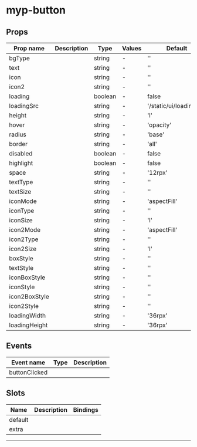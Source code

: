 # myp-button

## Props

| Prop name     | Description | Type    | Values | Default                  |
| ------------- | ----------- | ------- | ------ | ------------------------ |
| bgType        |             | string  | -      | ''                       |
| text          |             | string  | -      | ''                       |
| icon          |             | string  | -      | ''                       |
| icon2         |             | string  | -      | ''                       |
| loading       |             | boolean | -      | false                    |
| loadingSrc    |             | string  | -      | '/static/ui/loading.gif' |
| height        |             | string  | -      | 'l'                      |
| hover         |             | string  | -      | 'opacity'                |
| radius        |             | string  | -      | 'base'                   |
| border        |             | string  | -      | 'all'                    |
| disabled      |             | boolean | -      | false                    |
| highlight     |             | boolean | -      | false                    |
| space         |             | string  | -      | '12rpx'                  |
| textType      |             | string  | -      | ''                       |
| textSize      |             | string  | -      | ''                       |
| iconMode      |             | string  | -      | 'aspectFill'             |
| iconType      |             | string  | -      | ''                       |
| iconSize      |             | string  | -      | 'l'                      |
| icon2Mode     |             | string  | -      | 'aspectFill'             |
| icon2Type     |             | string  | -      | ''                       |
| icon2Size     |             | string  | -      | 'l'                      |
| boxStyle      |             | string  | -      | ''                       |
| textStyle     |             | string  | -      | ''                       |
| iconBoxStyle  |             | string  | -      | ''                       |
| iconStyle     |             | string  | -      | ''                       |
| icon2BoxStyle |             | string  | -      | ''                       |
| icon2Style    |             | string  | -      | ''                       |
| loadingWidth  |             | string  | -      | '36rpx'                  |
| loadingHeight |             | string  | -      | '36rpx'                  |

## Events

| Event name    | Type | Description |
| ------------- | ---- | ----------- |
| buttonClicked |      |

## Slots

| Name    | Description | Bindings |
| ------- | ----------- | -------- |
| default |             |          |
| extra   |             |          |

---
